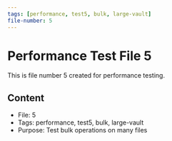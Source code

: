 ```yaml
---
tags: [performance, test5, bulk, large-vault]
file-number: 5
---
```


# Performance Test File 5

This is file number 5 created for performance testing.

## Content
- File: 5
- Tags: performance, test5, bulk, large-vault
- Purpose: Test bulk operations on many files
